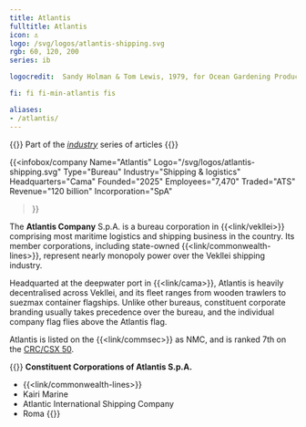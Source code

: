 ```yaml
---
title: Atlantis
fulltitle: Atlantis
icon: ⚓️
logo: /svg/logos/atlantis-shipping.svg
rgb: 60, 120, 200
series: ib

logocredit:  Sandy Holman & Tom Lewis, 1979, for Ocean Gardening Products.

fi: fi fi-min-atlantis fis

aliases:
- /atlantis/
---
```

{{<note series>}}
 Part of the *[industry](/industry/)* series of articles
{{</note>}}

{{<infobox/company
	  Name="Atlantis"
	  Logo="/svg/logos/atlantis-shipping.svg"
	  Type="Bureau"
	  Industry="Shipping & logistics"
	  Headquarters="Cama"
	  Founded="2025"
	  Employees="7,470"
	  Traded="ATS"
	  Revenue="120 billion"
	  Incorporation="SpA"
  >}}

The <span class="fi fi-min-atlantis fis"></span> **Atlantis Company** S.p.A. is a bureau corporation in {{<link/vekllei>}} comprising most maritime logistics and shipping business in the country. Its member corporations, including state-owned {{<link/commonwealth-lines>}}, represent nearly monopoly power over the Vekllei shipping industry.

Headquarted at the deepwater port in {{<link/cama>}}, Atlantis is heavily decentralised across Vekllei, and its fleet ranges from wooden trawlers to suezmax container flagships. Unlike other bureaus, constituent corporate branding usually takes precedence over the bureau, and the individual company flag flies above the Atlantis flag.

Atlantis is listed on the {{<link/commsec>}} as NMC, and is ranked 7th on the [CRC/CSX 50](/ratings/).

{{<note panel>}}
**Constituent Corporations of Atlantis S.p.A.**
* {{<link/commonwealth-lines>}}
* Kairi Marine
* Atlantic International Shipping Company
* Roma
{{</note>}}

